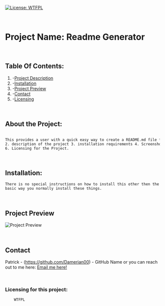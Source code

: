  
[![License: WTFPL](https://img.shields.io/badge/License-WTFPL-brightgreen.svg)](http://www.wtfpl.net/about/)

<br />

# Project Name: Readme Generator

<br />

<!-- TABLE OF CONTENTS -->
## Table Of Contents:

1. -[Project Description](#about-the-project)
2. -[Installation](#installation)
3. -[Project Preview](#project-preview)
4. -[Contact](#contact)
5. -[Licensing](#licensing-for-this-project)

<br />

<!-- ABOUT THE PROJECT -->
## About the Project:
         This provides a user with a quick easy way to create a README.md file for their project. It will take in some parameters you input into the terminal based on prompts like:  1. title for the project 2. description of the project 3. installation requirements 4. Screenshot of the Project 5. Contact Info  6. Licensing for the Project.

<br />

## Installation:
    There is no special instructions on how to install this other then the basic way you normally install these things.

<br />

## Project Preview
![Project Preview](./assets/img/site_ss.gif)

<br />

## Contact
  Patrick - (https://github.com/Damerian00) - GitHub Name
  or you can reach out to me here: <a href="mailto:gfunk@yomail.com">Email me here!</a>

<br />
 
### Licensing for this project:
        WTFPL    
        
        